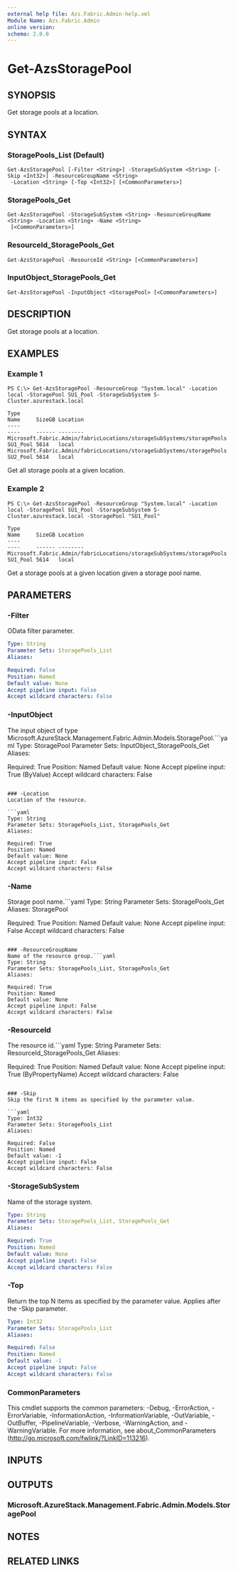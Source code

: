 ```yaml
---
external help file: Azs.Fabric.Admin-help.xml
Module Name: Azs.Fabric.Admin
online version:
schema: 2.0.0
---
```


# Get-AzsStoragePool

## SYNOPSIS
Get storage pools at a location.

## SYNTAX

### StoragePools_List (Default)
```
Get-AzsStoragePool [-Filter <String>] -StorageSubSystem <String> [-Skip <Int32>] -ResourceGroupName <String>
 -Location <String> [-Top <Int32>] [<CommonParameters>]
```

### StoragePools_Get
```
Get-AzsStoragePool -StorageSubSystem <String> -ResourceGroupName <String> -Location <String> -Name <String>
 [<CommonParameters>]
```

### ResourceId_StoragePools_Get
```
Get-AzsStoragePool -ResourceId <String> [<CommonParameters>]
```

### InputObject_StoragePools_Get
```
Get-AzsStoragePool -InputObject <StoragePool> [<CommonParameters>]
```

## DESCRIPTION
Get storage pools at a location.

## EXAMPLES

### Example 1
```
PS C:\> Get-AzsStoragePool -ResourceGroup "System.local" -Location local -StoragePool SU1_Pool -StorageSubSystem S-Cluster.azurestack.local

Type                                                                  Name     SizeGB Location
----                                                                  ----     ------ --------
Microsoft.Fabric.Admin/fabricLocations/storageSubSystems/storagePools SU1_Pool 5614   local
Microsoft.Fabric.Admin/fabricLocations/storageSubSystems/storagePools SU2_Pool 5614   local
```

Get all storage pools at a given location.

### Example 2
```
PS C:\> Get-AzsStoragePool -ResourceGroup "System.local" -Location local -StoragePool SU1_Pool -StorageSubSystem S-Cluster.azurestack.local -StoragePool "SU1_Pool"

Type                                                                  Name     SizeGB Location
----                                                                  ----     ------ --------
Microsoft.Fabric.Admin/fabricLocations/storageSubSystems/storagePools SU1_Pool 5614   local
```

Get a storage pools at a given location given a storage pool name.

## PARAMETERS

### -Filter
OData filter parameter.

```yaml
Type: String
Parameter Sets: StoragePools_List
Aliases:

Required: False
Position: Named
Default value: None
Accept pipeline input: False
Accept wildcard characters: False
```

### -InputObject
The input object of type Microsoft.AzureStack.Management.Fabric.Admin.Models.StoragePool.```yaml
Type: StoragePool
Parameter Sets: InputObject_StoragePools_Get
Aliases:

Required: True
Position: Named
Default value: None
Accept pipeline input: True (ByValue)
Accept wildcard characters: False
```

### -Location
Location of the resource.

```yaml
Type: String
Parameter Sets: StoragePools_List, StoragePools_Get
Aliases:

Required: True
Position: Named
Default value: None
Accept pipeline input: False
Accept wildcard characters: False
```

### -Name
Storage pool name.```yaml
Type: String
Parameter Sets: StoragePools_Get
Aliases: StoragePool

Required: True
Position: Named
Default value: None
Accept pipeline input: False
Accept wildcard characters: False
```

### -ResourceGroupName
Name of the resource group.```yaml
Type: String
Parameter Sets: StoragePools_List, StoragePools_Get
Aliases:

Required: True
Position: Named
Default value: None
Accept pipeline input: False
Accept wildcard characters: False
```

### -ResourceId
The resource id.```yaml
Type: String
Parameter Sets: ResourceId_StoragePools_Get
Aliases:

Required: True
Position: Named
Default value: None
Accept pipeline input: True (ByPropertyName)
Accept wildcard characters: False
```

### -Skip
Skip the first N items as specified by the parameter value.

```yaml
Type: Int32
Parameter Sets: StoragePools_List
Aliases:

Required: False
Position: Named
Default value: -1
Accept pipeline input: False
Accept wildcard characters: False
```

### -StorageSubSystem
Name of the storage system.

```yaml
Type: String
Parameter Sets: StoragePools_List, StoragePools_Get
Aliases:

Required: True
Position: Named
Default value: None
Accept pipeline input: False
Accept wildcard characters: False
```

### -Top
Return the top N items as specified by the parameter value.
Applies after the -Skip parameter.

```yaml
Type: Int32
Parameter Sets: StoragePools_List
Aliases:

Required: False
Position: Named
Default value: -1
Accept pipeline input: False
Accept wildcard characters: False
```

### CommonParameters
This cmdlet supports the common parameters: -Debug, -ErrorAction, -ErrorVariable, -InformationAction, -InformationVariable, -OutVariable, -OutBuffer, -PipelineVariable, -Verbose, -WarningAction, and -WarningVariable. For more information, see about_CommonParameters (http://go.microsoft.com/fwlink/?LinkID=113216).

## INPUTS

## OUTPUTS

### Microsoft.AzureStack.Management.Fabric.Admin.Models.StoragePool

## NOTES

## RELATED LINKS

